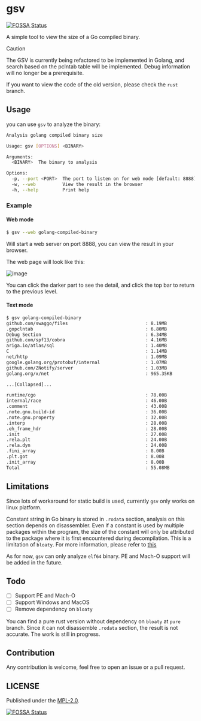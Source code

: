 # gsv

[![FOSSA Status](https://app.fossa.com/api/projects/git%2Bgithub.com%2FZxilly%2Fgo-size-view.svg?type=shield)](https://app.fossa.com/projects/git%2Bgithub.com%2FZxilly%2Fgo-size-view?ref=badge_shield)


A simple tool to view the size of a Go compiled binary. 

> [!CAUTION]
> The GSV is currently being refactored to be implemented in Golang, and search based on the pclntab table will be implemented. Debug information will no longer be a prerequisite.
> 
> If you want to view the code of the old version, please check the `rust` branch.

## Usage

you can use `gsv` to analyze the binary:

```bash
Analysis golang compiled binary size

Usage: gsv [OPTIONS] <BINARY>

Arguments:
  <BINARY>  The binary to analysis

Options:
  -p, --port <PORT>  The port to listen on for web mode [default: 8888]
  -w, --web          View the result in the browser
  -h, --help         Print help
```

### Example

#### Web mode

```bash
$ gsv --web golang-compiled-binary
```

Will start a web server on port 8888, you can view the result in your browser.

The web page will look like this:

![image](https://user-images.githubusercontent.com/31370133/225002647-1e37e52f-dada-4adb-a33b-e806396621cf.png)


You can click the darker part to see the detail, and click the top bar to return to the previous level.

#### Text mode 

```bash
$ gsv golang-compiled-binary
github.com/swaggo/files                             : 8.19MB
.gopclntab                                          : 6.80MB
Debug Section                                       : 6.34MB
github.com/spf13/cobra                              : 4.16MB
ariga.io/atlas/sql                                  : 1.40MB
C                                                   : 1.14MB
net/http                                            : 1.09MB
google.golang.org/protobuf/internal                 : 1.07MB
github.com/ZNotify/server                           : 1.03MB
golang.org/x/net                                    : 965.35KB

...[Collapsed]...

runtime/cgo                                         : 78.00B
internal/race                                       : 46.00B
.comment                                            : 43.00B
.note.gnu.build-id                                  : 36.00B
.note.gnu.property                                  : 32.00B
.interp                                             : 28.00B
.eh_frame_hdr                                       : 28.00B
.init                                               : 27.00B
.rela.plt                                           : 24.00B
.rela.dyn                                           : 24.00B
.fini_array                                         : 8.00B
.plt.got                                            : 8.00B
.init_array                                         : 8.00B
Total                                               : 55.08MB

```

## Limitations

Since lots of workaround for static build is used, currently `gsv` only works on linux platform.

Constant string in Go binary is stored in `.rodata` section, analysis on this section depends on disassembler. Even if a constant is used by multiple packages within the program, the size of the constant will only be attributed to the package where it is first encountered during decompilation. This is a limitation of `bloaty`. For more information, please refer to [this](https://github.com/google/bloaty/blob/main/doc/how-bloaty-works.md)

As for now, `gsv` can only analyze `elf64` binary. PE and Mach-O support will be added in the future.

## Todo

- [ ] Support PE and Mach-O
- [ ] Support Windows and MacOS
- [ ] Remove dependency on `bloaty`

You can find a pure rust version without dependency on `bloaty` at `pure` branch. Since it can not disassemble `.rodata` section, the result is not accurate. The work is still in progress.

## Contribution

Any contribution is welcome, feel free to open an issue or a pull request.

## LICENSE

Published under the [MPL-2.0](https://www.mozilla.org/en-US/MPL/2.0/).

[![FOSSA Status](https://app.fossa.com/api/projects/git%2Bgithub.com%2FZxilly%2Fgo-size-view.svg?type=large)](https://app.fossa.com/projects/git%2Bgithub.com%2FZxilly%2Fgo-size-view?ref=badge_large)